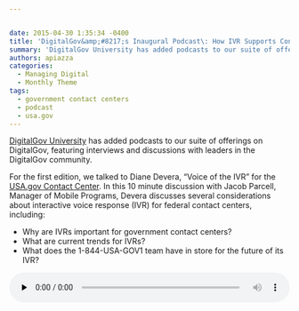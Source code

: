 ```yaml
---


date: 2015-04-30 1:35:34 -0400
title: 'DigitalGov&amp;#8217;s Inaugural Podcast\: How IVR Supports Contact Centers'
summary: '​DigitalGov University has added podcasts to our suite of offerings on DigitalGov, featuring interviews and discussions with leaders in the DigitalGov community. For the first edition, we talked to Diane ​Devera, &amp;#8220;Voice of the IVR&amp;#8221; for the USA.gov Contact Center. In this 10 minute discussion with Jacob Parcell, Manager of Mobile Programs, Devera discusses several'
authors: apiazza
categories:
  - Managing Digital
  - Monthly Theme
tags:
  - government contact centers
  - podcast
  - usa.gov
---
```


[​DigitalGov University](https://www.WHATEVER/digitalgov-university/) has added podcasts to our suite of offerings on DigitalGov, featuring interviews and discussions with leaders in the DigitalGov community.

For the first edition, we talked to Diane ​Devera, &#8220;Voice of the IVR&#8221; for the [USA.gov Contact Center](http://www.usa.gov/phone.shtml). In this 10 minute discussion with Jacob Parcell, Manager of Mobile Programs, Devera discusses several considerations about interactive voice response (IVR) for federal contact centers, including:

  * Why are IVRs important for government contact centers?
  * What are current trends for IVRs?
  * What does the 1-844-USA-GOV1 team have in store for the future of its IVR?

<!--[if lt IE 9]><![endif]--><audio class="wp-audio-shortcode" id="audio-268992-1" preload="none" style="width: 100%;" controls="controls"><source type="audio/mpeg" src="https://s3.amazonaws.com/sitesusa/wp-content/uploads/sites/212/2015/04/Voice-of-IVR-Podcast.mp3?_=1" />

<https://s3.amazonaws.com/sitesusa/wp-content/uploads/sites/212/2015/04/Voice-of-IVR-Podcast.mp3></audio> 

&nbsp;

To listen to the podcast offline, [download the mp3 file](https://drive.google.com/file/d/0B_S79lXdhuh0c2kzWjBaY0xWUE0/view?usp=sharing "download the mp3 file").
